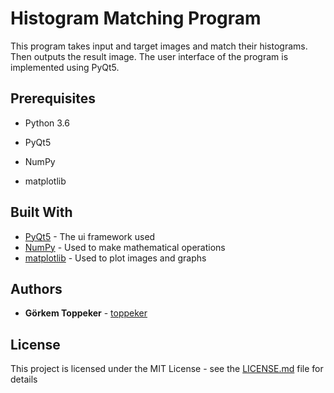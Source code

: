 # Histogram Matching Program

This program takes input and target images and match their histograms. Then outputs the result image. The user interface of the program is implemented using PyQt5.


## Prerequisites

- Python 3.6

- PyQt5

- NumPy

- matplotlib


## Built With

* [PyQt5](https://pypi.org/project/PyQt5/) - The ui framework used
* [NumPy](http://www.numpy.org/) - Used to make mathematical operations
* [matplotlib](https://matplotlib.org/) - Used to plot images and graphs

## Authors

* **Görkem Toppeker** - [toppeker](https://github.com/toppeker)

## License

This project is licensed under the MIT License - see the [LICENSE.md](LICENSE.md) file for details
